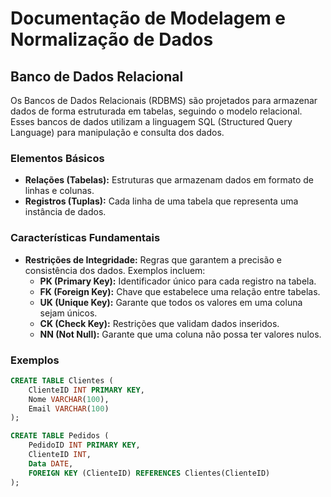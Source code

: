 # Documentação de Modelagem e Normalização de Dados

## Banco de Dados Relacional

Os Bancos de Dados Relacionais (RDBMS) são projetados para armazenar dados de forma estruturada em tabelas, seguindo o modelo relacional. Esses bancos de dados utilizam a linguagem SQL (Structured Query Language) para manipulação e consulta dos dados.

### Elementos Básicos
- **Relações (Tabelas):** Estruturas que armazenam dados em formato de linhas e colunas.
- **Registros (Tuplas):** Cada linha de uma tabela que representa uma instância de dados.

### Características Fundamentais
- **Restrições de Integridade:** Regras que garantem a precisão e consistência dos dados. Exemplos incluem:
  - **PK (Primary Key):** Identificador único para cada registro na tabela.
  - **FK (Foreign Key):** Chave que estabelece uma relação entre tabelas.
  - **UK (Unique Key):** Garante que todos os valores em uma coluna sejam únicos.
  - **CK (Check Key):** Restrições que validam dados inseridos.
  - **NN (Not Null):** Garante que uma coluna não possa ter valores nulos.

### Exemplos

```sql
CREATE TABLE Clientes (
    ClienteID INT PRIMARY KEY,
    Nome VARCHAR(100),
    Email VARCHAR(100)
);

CREATE TABLE Pedidos (
    PedidoID INT PRIMARY KEY,
    ClienteID INT,
    Data DATE,
    FOREIGN KEY (ClienteID) REFERENCES Clientes(ClienteID)
);
